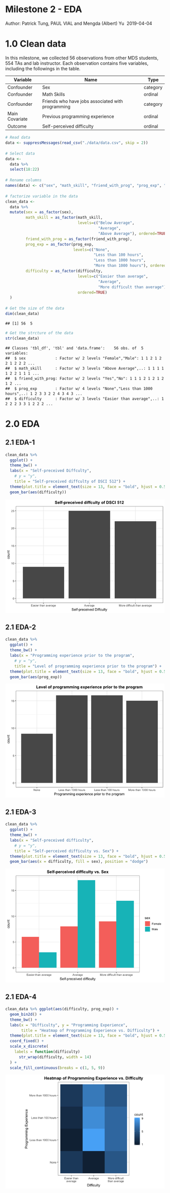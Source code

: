 Milestone 2 - EDA
================
Author: Patrick Tung, PAUL VIAL and Mengda (Albert) Yu
 2019-04-04

1.0 Clean data
==============

In this milestone, we collected 56 observations from other MDS students, 554 TAs and lab instructor. Each observation contains five variables, including the followings in the table.

| Variable       | Name                                              | Type     |
|----------------|---------------------------------------------------|----------|
| Confounder     | Sex                                               | category |
| Confounder     | Math Skills                                       | ordinal  |
| Confounder     | Friends who have jobs associated with programming | category |
| Main Covariate | Previous programming experience                   | ordinal  |
| Outcome        | Self-perceived difficulty                         | ordinal  |

``` r
# Read data
data <- suppressMessages(read_csv("./data/data.csv", skip = 2))

# Select data 
data <-  
  data %>% 
  select(18:22)

# Rename columns 
names(data) <- c("sex", "math_skill", "friend_with_prog", "prog_exp", "difficulty")

# factorize variable in the data
clean_data <- 
  data %>%
  mutate(sex = as_factor(sex),
         math_skill = as_factor(math_skill,
                                levels=c("Below Average",
                                         "Average",
                                         "Above Average"), ordered=TRUE),
         friend_with_prog = as_factor(friend_with_prog),
         prog_exp = as_factor(prog_exp,
                              levels=c("None",
                                       "Less than 100 hours",
                                       "Less than 1000 hours",
                                       "More than 1000 hours"), ordered=TRUE),
         difficulty = as_factor(difficulty,
                                levels=c("Easier than average",
                                         "Average",
                                         "More difficult than average"),
                                ordered=TRUE)
  )

# Get the size of the data
dim(clean_data)
```

    ## [1] 56  5

``` r
# Get the strcture of the data
str(clean_data)
```

    ## Classes 'tbl_df', 'tbl' and 'data.frame':    56 obs. of  5 variables:
    ##  $ sex             : Factor w/ 2 levels "Female","Male": 1 1 2 1 2 2 1 2 2 2 ...
    ##  $ math_skill      : Factor w/ 3 levels "Above Average",..: 1 1 1 1 1 2 2 1 1 1 ...
    ##  $ friend_with_prog: Factor w/ 2 levels "Yes","No": 1 1 1 2 1 2 1 2 1 2 ...
    ##  $ prog_exp        : Factor w/ 4 levels "None","Less than 1000 hours",..: 1 2 3 3 2 2 4 3 4 3 ...
    ##  $ difficulty      : Factor w/ 3 levels "Easier than average",..: 1 2 2 2 3 3 1 2 2 2 ...

2.0 EDA
=======

2.1 EDA-1
---------

``` r
clean_data %>%
  ggplot() + 
  theme_bw() +
  labs(x = "Self-preceived Diffculty",
    # y = "y",
    title = "Self-preceived diffculty of DSCI 512") +
  theme(plot.title = element_text(size = 13, face = "bold", hjust = 0.5)) + 
  geom_bar(aes(difficulty)) 
```

![](EDA_files/figure-markdown_github/unnamed-chunk-2-1.png)

2.1 EDA-2
---------

``` r
clean_data %>%
  ggplot() + 
  theme_bw() +
  labs(x = "Programming experience prior to the program",
    # y = "y",
    title = "Level of programming experience prior to the program") +
  theme(plot.title = element_text(size = 13, face = "bold", hjust = 0.5)) + 
  geom_bar(aes(prog_exp)) 
```

![](EDA_files/figure-markdown_github/unnamed-chunk-3-1.png)

2.1 EDA-3
---------

``` r
clean_data %>%
  ggplot() + 
  theme_bw() +
  labs(x = "Self-preceived difficulty",
    # y = "y",
    title = "Self-perceived difficulty vs. Sex") +
  theme(plot.title = element_text(size = 13, face = "bold", hjust = 0.5)) + 
  geom_bar(aes(x = difficulty, fill = sex), position = "dodge") 
```

![](EDA_files/figure-markdown_github/unnamed-chunk-4-1.png)

2.1 EDA-4
---------

``` r
clean_data %>% ggplot(aes(difficulty, prog_exp)) +
  geom_bin2d() +
  theme_bw() +
  labs(x = "Difficulty", y = "Programming Experience",
       title = "Heatmap of Programming Experience vs. Difficulty") +
  theme(plot.title = element_text(size = 13, face = "bold", hjust = 0.5)) +
  coord_fixed() +
  scale_x_discrete(
    labels = function(difficulty)
      str_wrap(difficulty, width = 14)
  ) +
  scale_fill_continuous(breaks = c(1, 5, 9))
```

![](EDA_files/figure-markdown_github/unnamed-chunk-5-1.png)
